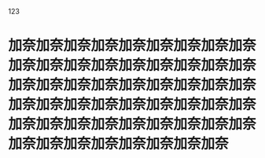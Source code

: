 123
# 加奈加奈加奈加奈加奈加奈加奈加奈加奈加奈加奈加奈加奈加奈加奈加奈加奈加奈加奈加奈加奈加奈加奈加奈加奈加奈加奈加奈加奈加奈加奈加奈加奈加奈加奈加奈加奈加奈加奈加奈加奈加奈加奈加奈加奈加奈加奈加奈加奈加奈加奈加奈加奈
